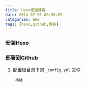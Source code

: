 ```yaml
---
title: Hexo搭建博客
date: 2014-07-01 00:50:07
categories: WEB
tags: [hexo,github,博客]
---
```

### 安装Hexo

### 部署到Github

1. 配置根目录下的 `_config.yml` 文件
	
		待续
